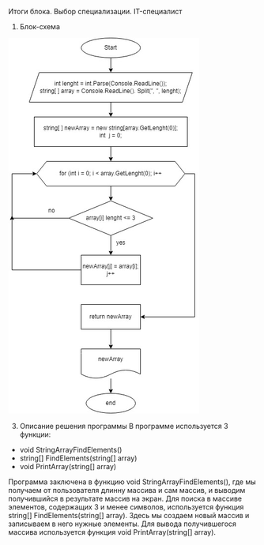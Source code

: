 Итоги блока. Выбор специализации. IT-специалист
  1. Блок-схема

![Блок-схема](https://github.com/NoRm08/Final_work/blob/master/Блок-схема.jpg)


3. Описание решения программы
В программе используется 3 функции:
- void StringArrayFindElements()
- string[] FindElements(string[] array)
- void PrintArray(string[] array)

Программа заключена в функцию void StringArrayFindElements(), где мы получаем от пользователя длинну массива и сам массив, и выводим получившийся в результате массив на экран.
Для поиска в массиве элементов, содержащих 3 и менее символов, используется функция string[] FindElements(string[] array). Здесь мы создаем новый массив и записываем в него нужные элементы.
Для вывода получившегося массива используется функция void PrintArray(string[] array).
